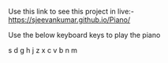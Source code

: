 Use this link to see this project in live:- https://sjeevankumar.github.io/Piano/

Use the below keyboard keys to play the piano
 
 s d g h j
 z x c v b n m
